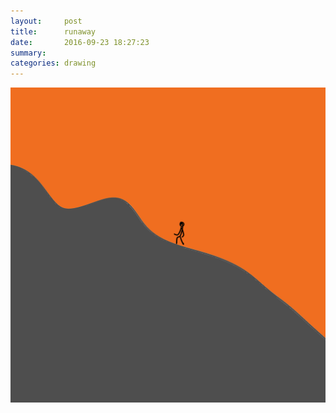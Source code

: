 ```yaml
---
layout:     post
title:      runaway
date:       2016-09-23 18:27:23
summary:    
categories: drawing
---
```

![runaway](/images/diary/runaway.png "At least I was being consistent.")
